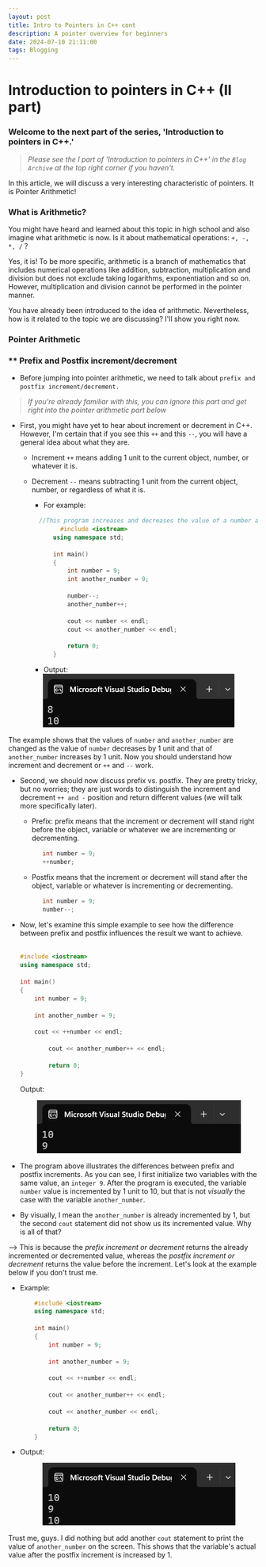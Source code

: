 ```yaml
---
layout: post
title: Intro to Pointers in C++ cont
description: A pointer overview for beginners
date: 2024-07-10 21:11:00
tags: Blogging
---
```


# Introduction to pointers in C++ (II part)

### Welcome to the next part of the series, 'Introduction to pointers in C++.'

>*Please see the I part of 'Introduction to pointers in C++' in the `Blog Archive` at the top right corner if you haven't.*

In this article, we will discuss a very interesting characteristic of pointers. It is Pointer Arithmetic!

### What is Arithmetic? 

You might have heard and learned about this topic in high school and also imagine what arithmetic is now. Is it about mathematical operations: `+, -, *, /` ?

Yes, it is! To be more specific, arithmetic is a branch of mathematics that includes numerical operations like addition, subtraction, multiplication and division but does not exclude taking logarithms, exponentiation and so on. However, multiplication and division cannot be performed in the pointer manner.

You have already been introduced to the idea of arithmetic. Nevertheless, how is it related to the topic we are discussing?
I'll show you right now.

### Pointer Arithmetic
  ### ** Prefix and Postfix increment/decrement
- Before jumping into pointer arithmetic, we need to talk about `prefix and postfix increment/decrement.`

>*If you're already familiar with this, you can ignore this part and get right into the pointer arithmetic part below*

- First, you might have yet to hear about increment or decrement in C++. However, I'm certain that if you see this `++` and this `--`, you will have a general idea about what they are.

    - Increment `++` means adding 1 unit to the current object, number, or whatever it is.
    - Decrement `--` means subtracting 1 unit from the current object, number, or regardless of what it is.

      - For example:
      
      ```cpp
   	  	//This program increases and decreases the value of a number and prints the output to the console
              #include <iostream>
        	using namespace std;

        	int main()
        	{
          		int number = 9;
          		int another_number = 9;

          		number--;
          		another_number++;

          		cout << number << endl;
      			cout << another_number << endl;
    
          		return 0;
        	}
      ```

		- Output:
	<div style="text-align: center;">
    		<img src="/assets/output_of_increVsDecrement.png" alt="output3">
      	</div>

The example shows that the values of `number` and `another_number` are changed as the value of `number` decreases by 1 unit and that of `another_number` increases by 1 unit. Now you should understand how increment and decrement or `++` and `--` work.

- Second, we should now discuss prefix vs. postfix. They are pretty tricky, but no worries; they are just words to distinguish the increment and decrement `++ and -` position and return different values (we will talk more specifically later).

    - Prefix: prefix means that the increment or decrement will stand right before the object, variable or whatever we are incrementing or decrementing.
      
      ```cpp
         int number = 9;
         ++number;
      ```
    - Postfix means that the increment or decrement will stand after the object, variable or whatever  is incrementing or decrementing.
      
      ```cpp
         int number = 9;
         number--;
      ```

- Now, let's examine this simple example to see how the difference between prefix and postfix influences the result we want to achieve.


	```cpp
  
	#include <iostream>
 	using namespace std;

 	int main()
	{
   		int number = 9;

  		int another_number = 9;

   		cout << ++number << endl;

      		cout << another_number++ << endl;

      		return 0;
  	}
 	```

 
	Output:
  
  	<div style="text-align: center;">
    		<img src="/assets/output_of_prefixVsPostfix.png" alt="output1">
        </div>
  
- The program above illustrates the differences between prefix and postfix increments. As you can see, I first initialize two variables with the same value, an `integer 9`. After the program is executed, the variable `number` value is incremented by 1 unit to 10, but that is not *visually* the case with the variable `another_number`.

- By visually, I mean the `another_number` is already incremented by 1, but the second `cout` statement did not show us its incremented value. Why is all of that? 

--> This is because the *prefix increment or decrement* returns the already incremented or decremented value, whereas the *postfix increment or decrement* returns the value before the increment. Let's look at the example below if you don't trust me. 

- Example: 

	```cpp
		#include <iostream>
		using namespace std;

		int main()
		{
			int number = 9;

			int another_number = 9;

			cout << ++number << endl;

			cout << another_number++ << endl;

			cout << another_number << endl;

			return 0;
		}
	```

- Output:

	<div style="text-align: center;">
    		<img src="/assets/output_of_prefixVsPostfix(2).png" alt="output2">
	</div>

Trust me, guys. I did nothing but add another `cout` statement to print the value of `another_number` on the screen. This shows that the variable's actual value after the postfix increment is increased by 1. 

